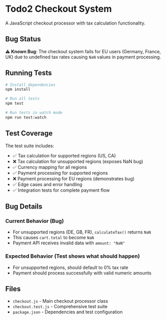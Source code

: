 # Todo2 Checkout System

A JavaScript checkout processor with tax calculation functionality.

## Bug Status

⚠️ **Known Bug**: The checkout system fails for EU users (Germany, France, UK) due to undefined tax rates causing `NaN` values in payment processing.

## Running Tests

```bash
# Install dependencies
npm install

# Run all tests
npm test

# Run tests in watch mode
npm run test:watch
```

## Test Coverage

The test suite includes:

- ✅ Tax calculation for supported regions (US, CA)
- ❌ Tax calculation for unsupported regions (exposes NaN bug)
- ✅ Currency mapping for all regions
- ✅ Payment processing for supported regions
- ❌ Payment processing for EU regions (demonstrates bug)
- ✅ Edge cases and error handling
- ✅ Integration tests for complete payment flow

## Bug Details

### Current Behavior (Bug)
- For unsupported regions (DE, GB, FR), `calculateTax()` returns `NaN`
- This causes `cart.total` to become `NaN`
- Payment API receives invalid data with `amount: "NaN"`

### Expected Behavior (Test shows what should happen)
- For unsupported regions, should default to 0% tax rate
- Payment should process successfully with valid numeric amounts

## Files

- `checkout.js` - Main checkout processor class
- `checkout.test.js` - Comprehensive test suite
- `package.json` - Dependencies and test configuration